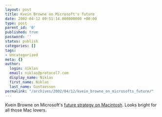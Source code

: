 ```yaml
---
layout: post
title: Kvein Browne on Microsoft's future
date: 2002-04-12 09:51:14.000000000 +00:00
type: post
parent_id: '0'
published: true
password: ''
status: publish
categories: []
tags:
- Uncategorized
meta: {}
author:
  login: niklas
  email: niklas@protocol7.com
  display_name: Niklas
  first_name: Niklas
  last_name: Gustavsson
permalink: "/archives/2002/04/12/kvein_browne_on_microsofts_future/"
---
```

Kvein Browne on Microsoft's [future strategy on Macintosh](http://www.microsoft.com/presspass/events/svspeaker/04-10browne.asp). Looks bright for all those Mac lovers.

